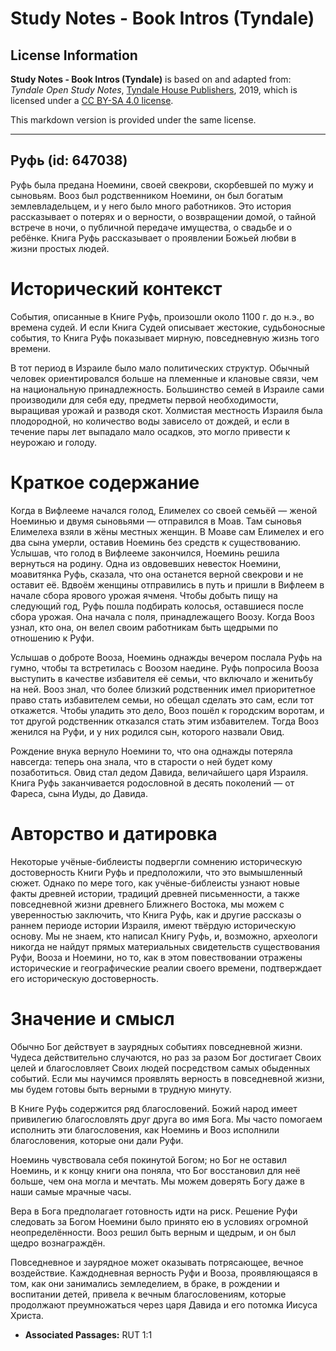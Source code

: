 # Study Notes - Book Intros (Tyndale)

## License Information

**Study Notes - Book Intros (Tyndale)** is based on and adapted from: _Tyndale Open Study Notes_, [Tyndale House Publishers](https://tyndaleopenresources.com/), 2019, which is licensed under a [CC BY-SA 4.0 license](https://creativecommons.org/licenses/by-sa/4.0/legalcode.en).

This markdown version is provided under the same license.



--------------------------------

## Руфь (id: 647038)

Руфь была предана Ноемини, своей свекрови, скорбевшей по мужу и сыновьям. Вооз был родственником Ноемини, он был богатым землевладельцем, и у него было много работников. Это история рассказывает о потерях и о верности, о возвращении домой, о тайной встрече в ночи, о публичной передаче имущества, о свадьбе и о ребёнке. Книга Руфь рассказывает о проявлении Божьей любви в жизни простых людей.

Исторический контекст
=====================

События, описанные в Книге Руфь, произошли около 1100 г. до н.э., во времена судей. И если Книга Судей описывает жестокие, судьбоносные события, то Книга Руфь показывает мирную, повседневную жизнь того времени.

В тот период в Израиле было мало политических структур. Обычный человек ориентировался больше на племенные и клановые связи, чем на национальную принадлежность. Большинство семей в Израиле сами производили для себя еду, предметы первой необходимости, выращивая урожай и разводя скот. Холмистая местность Израиля была плодородной, но количество воды зависело от дождей, и если в течение пары лет выпадало мало осадков, это могло привести к неурожаю и голоду.

Краткое содержание
==================

Когда в Вифлееме начался голод, Елимелех со своей семьёй — женой Ноеминью и двумя сыновьями — отправился в Моав. Там сыновья Елимелеха взяли в жёны местных женщин. В Моаве сам Елимелех и его два сына умерли, оставив Ноеминь без средств к существованию. Услышав, что голод в Вифлееме закончился, Ноеминь решила вернуться на родину. Одна из овдовевших невесток Ноемини, моавитянка Руфь, сказала, что она останется верной свекрови и не оставит её. Вдвоём женщины отправились в путь и пришли в Вифлеем в начале сбора ярового урожая ячменя. Чтобы добыть пищу на следующий год, Руфь пошла подбирать колосья, оставшиеся после сбора урожая. Она начала с поля, принадлежащего Воозу. Когда Вооз узнал, кто она, он велел своим работникам быть щедрыми по отношению к Руфи.

Услышав о доброте Вооза, Ноеминь однажды вечером послала Руфь на гумно, чтобы та встретилась с Воозом наедине. Руфь попросила Вооза выступить в качестве избавителя её семьи, что включало и женитьбу на ней. Вооз знал, что более близкий родственник имел приоритетное право стать избавителем семьи, но обещал сделать это сам, если тот откажется. Чтобы уладить это дело, Вооз пошёл к городским воротам, и тот другой родственник отказался стать этим избавителем. Тогда Вооз женился на Руфи, и у них родился сын, которого назвали Овид.

Рождение внука вернуло Ноемини то, что она однажды потеряла навсегда: теперь она знала, что в старости о ней будет кому позаботиться. Овид стал дедом Давида, величайшего царя Израиля. Книга Руфь заканчивается родословной в десять поколений — от Фареса, сына Иуды, до Давида.

Авторство и датировка
=====================

Некоторые учёные\-библеисты подвергли сомнению историческую достоверность Книги Руфь и предположили, что это вымышленный сюжет. Однако по мере того, как учёные\-библеисты узнают новые факты древней истории, традиций древней письменности, а также повседневной жизни древнего Ближнего Востока, мы можем с уверенностью заключить, что Книга Руфь, как и другие рассказы о раннем периоде истории Израиля, имеют твёрдую историческую основу. Мы не знаем, кто написал Книгу Руфь, и, возможно, археологи никогда не найдут прямых материальных свидетельств существования Руфи, Вооза и Ноемини, но то, как в этом повествовании отражены исторические и географические реалии своего времени, подтверждает его историческую достоверность.

Значение и смысл
================

Обычно Бог действует в заурядных событиях повседневной жизни. Чудеса действительно случаются, но раз за разом Бог достигает Своих целей и благословляет Своих людей посредством самых обыденных событий. Если мы научимся проявлять верность в повседневной жизни, мы будем готовы быть верными в трудную минуту.

В Книге Руфь содержится ряд благословений. Божий народ имеет привилегию благословлять друг друга во имя Бога. Мы часто помогаем исполнить эти благословения, как Ноеминь и Вооз исполнили благословения, которые они дали Руфи.

Ноеминь чувствовала себя покинутой Богом; но Бог не оставил Ноеминь, и к концу книги она поняла, что Бог восстановил для неё больше, чем она могла и мечтать. Мы можем доверять Богу даже в наши самые мрачные часы.

Вера в Бога предполагает готовность идти на риск. Решение Руфи следовать за Богом Ноемини было принято ею в условиях огромной неопределённости. Вооз решил быть верным и щедрым, и он был щедро вознаграждён.

Повседневное и заурядное может оказывать потрясающее, вечное воздействие. Каждодневная верность Руфи и Вооза, проявляющаяся в том, как они занимались земледелием, в браке, в рождении и воспитании детей, привела к вечным благословениям, которые продолжают преумножаться через царя Давида и его потомка Иисуса Христа.

* **Associated Passages:** RUT 1:1

